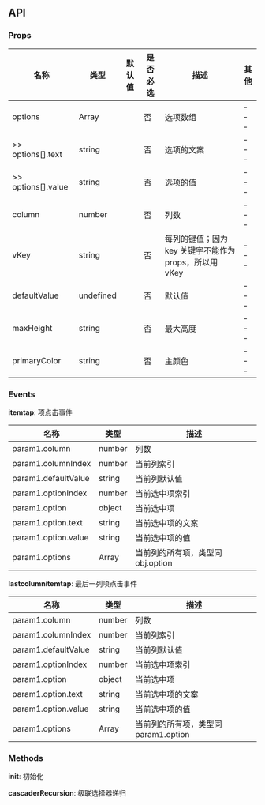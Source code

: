 [//]: # (不要删除！每次重新生成文档的时候，会覆盖掉此以下的部分)

## API

### Props

名称 | 类型 | 默认值 | 是否必选 | 描述 | 其他
--- | --- | --- | --- | --- | ---
options | Array |  | 否 | 选项数组 | ---
>> options[].text | string |  | 否 | 选项的文案 | ---
>> options[].value | string |  | 否 | 选项的值 | ---
column | number |  | 否 | 列数 | ---
vKey | string |  | 否 | 每列的键值；因为 key 关键字不能作为 props，所以用 vKey | ---
defaultValue | undefined |  | 否 | 默认值 | ---
maxHeight | string |  | 否 | 最大高度 | ---
primaryColor | string |  | 否 | 主颜色 | ---

### Events

**itemtap**: 项点击事件

名称 | 类型 | 描述
--- | --- | ---
param1.column | number | 列数
param1.columnIndex | number | 当前列索引
param1.defaultValue | string | 当前列默认值
param1.optionIndex | number | 当前选中项索引
param1.option | object | 当前选中项
param1.option.text | string | 当前选中项的文案
param1.option.value | string | 当前选中项的值
param1.options | Array | 当前列的所有项，类型同 obj.option

**lastcolumnitemtap**: 最后一列项点击事件

名称 | 类型 | 描述
--- | --- | ---
param1.column | number | 列数
param1.columnIndex | number | 当前列索引
param1.defaultValue | string | 当前列默认值
param1.optionIndex | number | 当前选中项索引
param1.option | object | 当前选中项
param1.option.text | string | 当前选中项的文案
param1.option.value | string | 当前选中项的值
param1.options | Array | 当前列的所有项，类型同 param1.option

### Methods

**init**: 初始化


**cascaderRecursion**: 级联选择器递归

